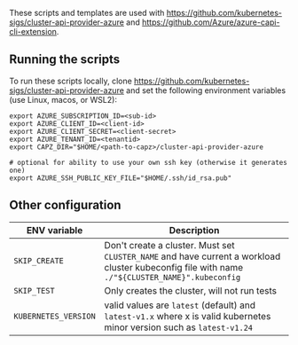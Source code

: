 These scripts and templates are used with https://github.com/kubernetes-sigs/cluster-api-provider-azure and https://github.com/Azure/azure-capi-cli-extension.  

## Running the scripts
To run these scripts locally, clone https://github.com/kubernetes-sigs/cluster-api-provider-azure and set the following environment variables (use Linux, macos, or WSL2):

```
export AZURE_SUBSCRIPTION_ID=<sub-id>
export AZURE_CLIENT_ID=<client-id>
export AZURE_CLIENT_SECRET=<client-secret>
export AZURE_TENANT_ID=<tenantid>
export CAPZ_DIR="$HOME/<path-to-capz>/cluster-api-provider-azure

# optional for ability to use your own ssh key (otherwise it generates one)
export AZURE_SSH_PUBLIC_KEY_FILE="$HOME/.ssh/id_rsa.pub"
```

## Other configuration

| ENV variable  | Description  |
| ------------- | ------------ |
| `SKIP_CREATE` | Don't create a cluster.  Must set `CLUSTER_NAME` and have current a workload cluster kubeconfig file with name `./"${CLUSTER_NAME}".kubeconfig` |
| `SKIP_TEST`  | Only creates the cluster, will not run tests |
| `KUBERNETES_VERSION`  | valid values are `latest` (default) and  `latest-v1.x` where x is valid kubernetes minor version such as `latest-v1.24` |
